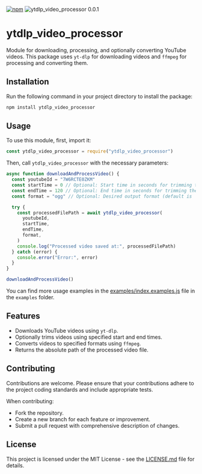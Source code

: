[![npm](https://img.shields.io/npm/v/ytdlp_video_processor.svg)](https://www.npmjs.com/package/ytdlp_video_processor) ![ytdlp_video_processor 0.0.1](https://img.shields.io/badge/ytdlp_video_processor-0.0.1-brightgreen.svg)

# ytdlp_video_processor

Module for downloading, processing, and optionally converting YouTube videos. This package uses `yt-dlp` for downloading videos and `ffmpeg` for processing and converting them.

## Installation

Run the following command in your project directory to install the package:

```bash
npm install ytdlp_video_processor
```

## Usage

To use this module, first, import it:

```javascript
const ytdlp_video_processor = require("ytdlp_video_processor")
```

Then, call `ytdlp_video_processor` with the necessary parameters:

```javascript
async function downloadAndProcessVideo() {
  const youtubeId = "7W6RCTE0ZKM"
  const startTime = 0 // Optional: Start time in seconds for trimming the video
  const endTime = 120 // Optional: End time in seconds for trimming the video
  const format = "ogg" // Optional: Desired output format (default is 'ogg')

  try {
    const processedFilePath = await ytdlp_video_processor(
      youtubeId,
      startTime,
      endTime,
      format,
    )
    console.log("Processed video saved at:", processedFilePath)
  } catch (error) {
    console.error("Error:", error)
  }
}

downloadAndProcessVideo()
```

You can find more usage examples in the [examples/index.examples.js](src/index.examples.js) file in the `examples` folder.

## Features

- Downloads YouTube videos using `yt-dlp`.
- Optionally trims videos using specified start and end times.
- Converts videos to specified formats using `ffmpeg`.
- Returns the absolute path of the processed video file.

## Contributing

Contributions are welcome. Please ensure that your contributions adhere to the project coding standards and include appropriate tests.

When contributing:

- Fork the repository.
- Create a new branch for each feature or improvement.
- Submit a pull request with comprehensive description of changes.

## License

This project is licensed under the MIT License - see the [LICENSE.md](LICENSE.md) file for details.
